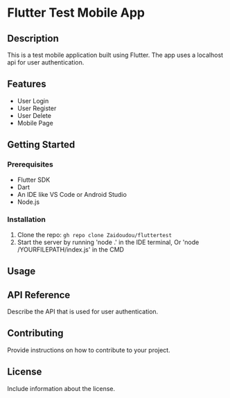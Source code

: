 # Flutter Test Mobile App

## Description

This is a test mobile application built using Flutter. The app uses a localhost api for user authentication.

## Features

- User Login
- User Register
- User Delete
- Mobile Page

## Getting Started

### Prerequisites

- Flutter SDK
- Dart
- An IDE like VS Code or Android Studio
- Node.js

### Installation

1. Clone the repo: `gh repo clone Zaidoudou/fluttertest`
2. Start the server by running 'node .' in the IDE terminal, Or 'node /YOURFILEPATH/index.js' in the CMD
## Usage

## API Reference

Describe the API that is used for user authentication.

## Contributing

Provide instructions on how to contribute to your project.

## License

Include information about the license.